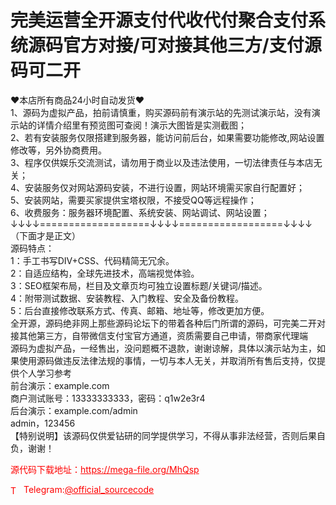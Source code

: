 # 完美运营全开源支付代收代付聚合支付系统源码官方对接/可对接其他三方/支付源码可二开

♥本店所有商品24小时自动发货♥<br>1、源码为虚拟产品，拍前请慎重，购买源码前有演示站的先测试演示站，没有演示站的详情介绍里有预览图可查阅！演示大图皆是实测截图；<br>2、若有安装服务仅限搭建到服务器，能访问前后台，如果需要功能修改,网站设置修改等，另外协商费用。<br>3、程序仅供娱乐交流测试，请勿用于商业以及违法使用，一切法律责任与本店无关；<br>4、安装服务仅对网站源码安装，不进行设置，网站环境需买家自行配置好；<br>5、安装网站，需要买家提供宝塔权限，不接受QQ等远程操作；<br>6、收费服务：服务器环境配置、系统安装、网站调试、网站设置；<br>↓↓↓↓===================↓↓↓↓==================↓↓↓↓<br>（下面才是正文）<br>源码特点：<br>1：手工书写DIV+CSS、代码精简无冗余。<br>2：自适应结构，全球先进技术，高端视觉体验。<br>3：SEO框架布局，栏目及文章页均可独立设置标题/关键词/描述。<br>4：附带测试数据、安装教程、入门教程、安全及备份教程。<br>5：后台直接修改联系方式、传真、邮箱、地址等，修改更加方便。<br>全开源，源码绝非网上那些源码论坛下的带着各种后门所谓的源码，可完美二开对接其他第三方，自带微信支付宝官方通道，资质需要自己申请，带商家代理端<br>源码为虚拟产品，一经售出，没问题概不退款，谢谢谅解，具体以演示站为主，如果使用源码做违反法律法规的事情，一切与本人无关，并取消所有售后支持，仅提供个人学习参考<br>前台演示：example.com<br>商户测试账号：13333333333，密码：q1w2e3r4<br>后台演示：example.com/admin<br>admin，123456<br>【特别说明】该源码仅供爱钻研的同学提供学习，不得从事非法经营，否则后果自负，谢谢！<br>


<p style="color: red;">源代码下载地址：<a href="https://mega-file.org/MhQsp" style="color: red;">https://mega-file.org/MhQsp</a></p><p style="color: red;"><img src="https://cdn-icons-png.flaticon.com/512/2111/2111646.png" alt="Telegram Icon" style="width: 16px; vertical-align: middle; margin-right: 5px;">Telegram:<a href="https://t.me/official_sourcecode" style="color: red;">@official_sourcecode</a></p>